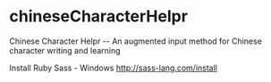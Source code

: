 # chineseCharacterHelpr
Chinese Character Helpr -- An augmented input method for Chinese character writing and learning

Install Ruby Sass - Windows
http://sass-lang.com/install